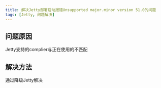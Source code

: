 ```yaml
---
title: 解决Jetty部署启动报错Unsupported major.minor version 51.0的问题
tags: [Jetty, 问题解决]
---
```


## 问题原因

Jetty支持的complier与正在使用的不匹配

## 解决方法

通过降级Jetty解决
